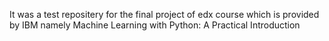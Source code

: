 It was a test repositery for the final project of edx course which is provided by IBM namely Machine Learning with Python: A Practical Introduction 
